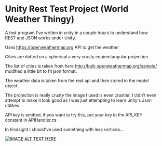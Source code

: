 # Unity Rest Test Project (World Weather Thingy)
A test program I've written in unity in a couple hours to understand how REST and JSON works under Unity.

Uses https://openweathermap.org API to get the weather 

Cities are dotted on a spherical a very crusty equirectangular projection.

The list of cities is taken from here http://bulk.openweathermap.org/sample/ modified a little bit to fit json format.


The weather data is taken from the rest api and then stored in the model object.

The projection is really crusty the image I used is even crustier. I didn't even attempt to make it look good as I was just attempting to learn unity's Json utilities


API key is omitted, if you want to try this, put your key in the API_KEY constant in APIHandler.cs

In hindsight I should've used something with less vertices...

[![IMAGE ALT TEXT HERE](https://github.com/Math-Man/RESTUnity/blob/main/pg.gif)](https://github.com/Math-Man/RESTUnity/blob/main/pg.gif)

